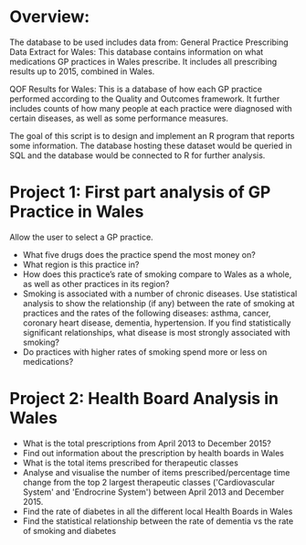 # Overview:

The database to be used includes data from:
General Practice Prescribing Data Extract for Wales: This database contains information on what medications GP practices in Wales prescribe. It includes all prescribing results up to 2015, combined in Wales.

QOF Results for Wales: This is a database of how each GP practice performed according to the Quality and Outcomes framework. It further includes counts of how many people at each practice were diagnosed with certain diseases, as well as some performance measures.

The goal of this script is to design and implement an R program that reports some information. The database hosting these dataset would be queried in SQL and the database would be connected to R for further analysis.

# Project 1: First part analysis of GP Practice in Wales

Allow the user to select a GP practice.
* What five drugs does the practice spend the most money on?
* What region is this practice in?
* How does this practice’s rate of smoking compare to Wales as a whole, as well as other
practices in its region?
* Smoking is associated with a number of chronic diseases. Use statistical analysis to show the relationship (if any) between the rate of smoking at practices and the rates of the following diseases: asthma, cancer, coronary heart disease, dementia, hypertension. If you find statistically significant relationships, what disease is most strongly associated with smoking?
* Do practices with higher rates of smoking spend more or less on medications?

# Project 2: Health Board Analysis in Wales

* What is the total prescriptions from April 2013 to December 2015?
* Find out information about the prescription by health boards in Wales
* What is the total items prescribed for therapeutic classes
* Analyse and visualise the number of items prescribed/percentage time change from the top 2 largest therapeutic classes ('Cardiovascular System' and 'Endrocrine System') between April 2013 and December 2015.
* Find the rate of diabetes in all the different local Health Boards in Wales
* Find the statistical relationship between the rate of dementia vs the rate of smoking and diabetes
